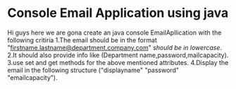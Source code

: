 # Console Email Application using java
Hi guys here we are gona create an java console EmailApllication with the following critiria
1.The email should be in the format "firstname.lastname@department.company.com" *should be  in lowercase*.
2.It should also provide info like (Department name,password,mailcapacity).
3.use set and get methods for the above mentioned attributes.
4.Display the email in the following structure ("displayname" "password" "emailcapacity").
